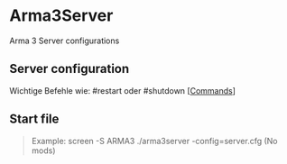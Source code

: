 # Arma3Server
Arma 3 Server configurations

## Server configuration
Wichtige Befehle wie: #restart oder #shutdown
[[Commands](https://community.bistudio.com/wiki/Multiplayer_Server_Commands)]

## Start file
>Example: screen -S ARMA3 ./arma3server -config=server.cfg   (No mods)
